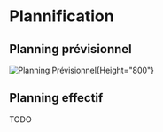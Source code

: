 # Plannification

## Planning prévisionnel

![Planning Prévisionnel](img/Planning_Pr%C3%A9visionnel.png){Height="800"}

## Planning effectif

TODO
